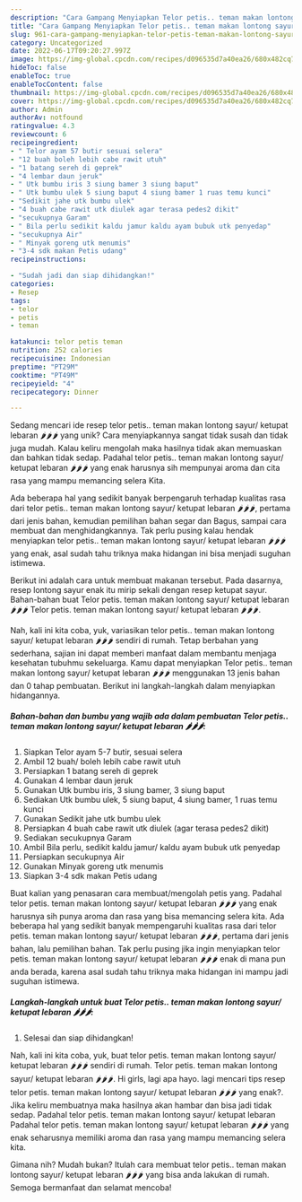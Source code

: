 ```yaml
---
description: "Cara Gampang Menyiapkan Telor petis.. teman makan lontong sayur/ ketupat lebaran 🌶🌶🌶 yang Mantap"
title: "Cara Gampang Menyiapkan Telor petis.. teman makan lontong sayur/ ketupat lebaran 🌶🌶🌶 yang Mantap"
slug: 961-cara-gampang-menyiapkan-telor-petis-teman-makan-lontong-sayur-ketupat-lebaran-yang-mantap
category: Uncategorized
date: 2022-06-17T09:20:27.997Z
image: https://img-global.cpcdn.com/recipes/d096535d7a40ea26/680x482cq70/telor-petis-teman-makan-lontong-sayur-ketupat-lebaran-foto-resep-utama.jpg
hideToc: false
enableToc: true
enableTocContent: false
thumbnail: https://img-global.cpcdn.com/recipes/d096535d7a40ea26/680x482cq70/telor-petis-teman-makan-lontong-sayur-ketupat-lebaran-foto-resep-utama.jpg
cover: https://img-global.cpcdn.com/recipes/d096535d7a40ea26/680x482cq70/telor-petis-teman-makan-lontong-sayur-ketupat-lebaran-foto-resep-utama.jpg
author: Admin
authorAv: notfound
ratingvalue: 4.3
reviewcount: 6
recipeingredient:
- " Telor ayam 57 butir sesuai selera"
- "12 buah boleh lebih cabe rawit utuh"
- "1 batang sereh di geprek"
- "4 lembar daun jeruk"
- " Utk bumbu iris 3 siung bamer 3 siung baput"
- " Utk bumbu ulek 5 siung baput 4 siung bamer 1 ruas temu kunci"
- "Sedikit jahe utk bumbu ulek"
- "4 buah cabe rawit utk diulek agar terasa pedes2 dikit"
- "secukupnya Garam"
- " Bila perlu sedikit kaldu jamur kaldu ayam bubuk utk penyedap"
- "secukupnya Air"
- " Minyak goreng utk menumis"
- "3-4 sdk makan Petis udang"
recipeinstructions:

- "Sudah jadi dan siap dihidangkan!"
categories:
- Resep
tags:
- telor
- petis
- teman

katakunci: telor petis teman 
nutrition: 252 calories
recipecuisine: Indonesian
preptime: "PT29M"
cooktime: "PT49M"
recipeyield: "4"
recipecategory: Dinner

---
```





Sedang mencari ide resep telor petis.. teman makan lontong sayur/ ketupat lebaran 🌶🌶🌶 yang unik? Cara menyiapkannya sangat tidak susah dan tidak juga mudah. Kalau keliru mengolah maka hasilnya tidak akan memuaskan dan bahkan tidak sedap. Padahal telor petis.. teman makan lontong sayur/ ketupat lebaran 🌶🌶🌶 yang enak harusnya sih mempunyai aroma dan cita rasa yang mampu memancing selera Kita.





Ada beberapa hal yang sedikit banyak berpengaruh terhadap kualitas rasa dari telor petis.. teman makan lontong sayur/ ketupat lebaran 🌶🌶🌶, pertama dari jenis bahan, kemudian pemilihan bahan segar dan Bagus, sampai cara membuat dan menghidangkannya. Tak perlu pusing kalau hendak menyiapkan telor petis.. teman makan lontong sayur/ ketupat lebaran 🌶🌶🌶 yang enak,      asal sudah tahu triknya maka hidangan ini bisa menjadi suguhan istimewa.














Berikut ini adalah cara untuk membuat makanan tersebut. Pada dasarnya, resep lontong sayur enak itu mirip sekali dengan resep ketupat sayur. Bahan-bahan buat Telor petis. teman makan lontong sayur/ ketupat lebaran 🌶🌶🌶 Telor petis. teman makan lontong sayur/ ketupat lebaran 🌶🌶🌶.






Nah, kali ini kita coba, yuk, variasikan telor petis.. teman makan lontong sayur/ ketupat lebaran 🌶🌶🌶 sendiri di rumah. Tetap berbahan yang sederhana, sajian ini dapat memberi manfaat dalam membantu menjaga kesehatan tubuhmu sekeluarga. Kamu dapat menyiapkan Telor petis.. teman makan lontong sayur/ ketupat lebaran 🌶🌶🌶 menggunakan 13 jenis bahan dan 0 tahap pembuatan. Berikut ini langkah-langkah dalam menyiapkan hidangannya.

<!--inarticleads1-->

##### Bahan-bahan dan bumbu yang wajib ada dalam pembuatan Telor petis.. teman makan lontong sayur/ ketupat lebaran 🌶🌶🌶:

1. Siapkan  Telor ayam 5-7 butir, sesuai selera
1. Ambil 12 buah/ boleh lebih cabe rawit utuh
1. Persiapkan 1 batang sereh di geprek
1. Gunakan 4 lembar daun jeruk
1. Gunakan  Utk bumbu iris, 3 siung bamer, 3 siung baput
1. Sediakan  Utk bumbu ulek, 5 siung baput, 4 siung bamer, 1 ruas temu kunci
1. Gunakan Sedikit jahe utk bumbu ulek
1. Persiapkan 4 buah cabe rawit utk diulek (agar terasa pedes2 dikit)
1. Sediakan secukupnya Garam
1. Ambil  Bila perlu, sedikit kaldu jamur/ kaldu ayam bubuk utk penyedap
1. Persiapkan secukupnya Air
1. Gunakan  Minyak goreng utk menumis
1. Siapkan 3-4 sdk makan Petis udang


Buat kalian yang penasaran cara membuat/mengolah petis yang. Padahal telor petis. teman makan lontong sayur/ ketupat lebaran 🌶🌶🌶 yang enak harusnya sih punya aroma dan rasa yang bisa memancing selera kita. Ada beberapa hal yang sedikit banyak mempengaruhi kualitas rasa dari telor petis. teman makan lontong sayur/ ketupat lebaran 🌶🌶🌶, pertama dari jenis bahan, lalu pemilihan bahan. Tak perlu pusing jika ingin menyiapkan telor petis. teman makan lontong sayur/ ketupat lebaran 🌶🌶🌶 enak di mana pun anda berada, karena asal sudah tahu triknya maka hidangan ini mampu jadi suguhan istimewa. 

<!--inarticleads2-->

##### Langkah-langkah untuk buat Telor petis.. teman makan lontong sayur/ ketupat lebaran 🌶🌶🌶:


1. Selesai dan siap dihidangkan!

Nah, kali ini kita coba, yuk, buat telor petis. teman makan lontong sayur/ ketupat lebaran 🌶🌶🌶 sendiri di rumah. Telor petis. teman makan lontong sayur/ ketupat lebaran 🌶🌶🌶. Hi girls, lagi apa hayo. lagi mencari tips resep telor petis. teman makan lontong sayur/ ketupat lebaran 🌶🌶🌶 yang enak?. Jika keliru membuatnya maka hasilnya akan hambar dan bisa jadi tidak sedap. Padahal telor petis. teman makan lontong sayur/ ketupat lebaran Padahal telor petis. teman makan lontong sayur/ ketupat lebaran 🌶🌶🌶 yang enak seharusnya memiliki aroma dan rasa yang mampu memancing selera kita. 

Gimana nih? Mudah bukan? Itulah cara membuat telor petis.. teman makan lontong sayur/ ketupat lebaran 🌶🌶🌶 yang bisa anda lakukan di rumah. Semoga bermanfaat dan selamat mencoba!
